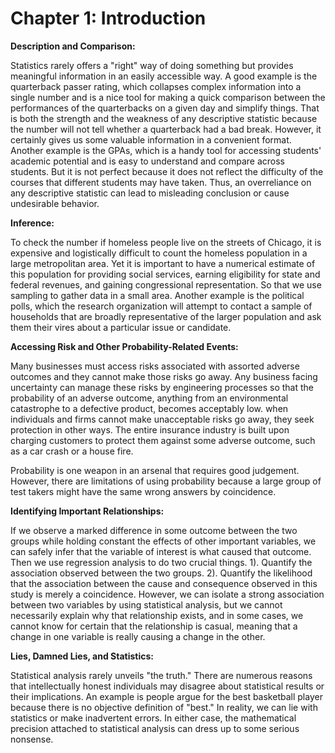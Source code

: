 # Chapter 1: Introduction

**Description and Comparison:**

Statistics rarely offers a "right" way of doing something but provides meaningful information in an easily accessible way. A good example is the quarterback passer rating, which collapses  complex information into a single number and is a nice tool for making a quick comparison between the performances of the quarterbacks on a given day and simplify things. That is both the strength and the weakness of any descriptive statistic because the number will not tell whether a quarterback had a bad break. However, it certainly gives us some valuable information in a convenient format. Another example is the GPAs, which is a handy tool for accessing students' academic potential and is easy to understand and compare across students.  But it is not perfect because it does not reflect the difficulty of the courses  that different students may have taken. Thus, an overreliance on any descriptive statistic can lead to misleading conclusion or cause undesirable behavior.

**Inference:**

To check the number if homeless people live on the streets of Chicago, it is expensive and logistically difficult to count the homeless population in a large metropolitan area. Yet it is important to have a numerical estimate of this population for providing social services, earning eligibility for state and federal revenues, and gaining congressional representation. So that we use sampling to gather data in a small area. Another example is the political polls, which the research organization will attempt to contact a sample of households that are broadly representative of the larger population and ask them their vires about a particular issue or candidate.

**Accessing Risk and Other Probability-Related Events:**

Many businesses must access risks associated with assorted adverse outcomes and they cannot make those risks go away. Any business facing uncertainty can manage these risks by engineering processes so that the probability of an adverse outcome, anything from an environmental catastrophe  to a defective product, becomes acceptably low. when individuals and firms cannot make unacceptable risks go away, they seek protection in other ways. The entire insurance industry is built upon charging customers to protect them against some adverse outcome, such as a car crash or a house fire.

Probability is one weapon in an arsenal that requires good judgement. However, there are limitations of using probability because a large group of test takers might have the same wrong answers by coincidence.

**Identifying Important Relationships:**

If we observe a marked difference in some outcome between the two groups while holding constant the effects of other important variables, we can safely infer that the variable of interest is what caused that outcome. Then we use regression analysis to do two crucial things. 1). Quantify the association observed between the two groups. 2). Quantify the likelihood that the association  between the cause and consequence observed in this study is merely a coincidence. However, we can isolate a strong association between two variables by using statistical analysis, but we cannot necessarily  explain why that relationship exists, and in some cases, we cannot know for certain that the relationship is casual, meaning that a change in one variable is really causing a change in the other.

**Lies, Damned Lies, and Statistics:**

Statistical analysis rarely unveils "the truth." There are numerous reasons that intellectually honest individuals may disagree about statistical results or their implications. An example is people argue for the best basketball player because there is no objective definition of "best." In reality, we can lie with statistics or make inadvertent errors. In either case, the mathematical precision attached to statistical analysis can dress up to some serious nonsense.